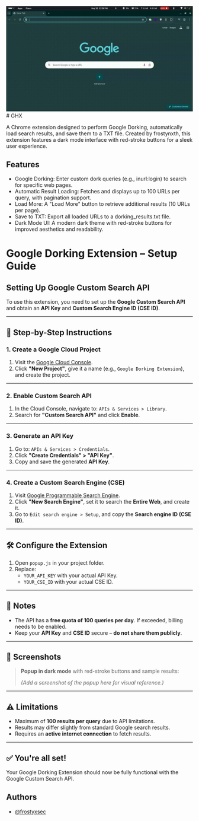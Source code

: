 <img src="https://raw.githubusercontent.com/frostyxsec/GHX/refs/heads/main/demo.gif">
<br>
# GHX

A Chrome extension designed to perform Google Dorking, automatically load search results, and save them to a TXT file. Created by frostynxth, this extension features a dark mode interface with red-stroke buttons for a sleek user experience.

## Features

- Google Dorking: Enter custom dork queries (e.g., inurl:login) to search for specific web pages.
- Automatic Result Loading: Fetches and displays up to 100 URLs per query, with pagination support.
- Load More: A "Load More" button to retrieve additional results (10 URLs per page).
- Save to TXT: Export all loaded URLs to a dorking_results.txt file.
- Dark Mode UI: A modern dark theme with red-stroke buttons for improved aesthetics and readability.

# Google Dorking Extension – Setup Guide

## Setting Up Google Custom Search API

To use this extension, you need to set up the **Google Custom Search API** and obtain an **API Key** and **Custom Search Engine ID (CSE ID)**.

---

## 🔧 Step-by-Step Instructions

### 1. Create a Google Cloud Project

1. Visit the [Google Cloud Console](https://console.cloud.google.com/).
2. Click **"New Project"**, give it a name (e.g., `Google Dorking Extension`), and create the project.

---

### 2. Enable Custom Search API

1. In the Cloud Console, navigate to: `APIs & Services > Library`.
2. Search for **"Custom Search API"** and click **Enable**.

---

### 3. Generate an API Key

1. Go to: `APIs & Services > Credentials`.
2. Click **"Create Credentials" > "API Key"**.
3. Copy and save the generated **API Key**.

---

### 4. Create a Custom Search Engine (CSE)

1. Visit [Google Programmable Search Engine](https://programmablesearchengine.google.com/).
2. Click **"New Search Engine"**, set it to search the **Entire Web**, and create it.
3. Go to `Edit search engine > Setup`, and copy the **Search engine ID (CSE ID)**.

---

## 🛠 Configure the Extension

1. Open `popup.js` in your project folder.
2. Replace:
   - `YOUR_API_KEY` with your actual API Key.
   - `YOUR_CSE_ID` with your actual CSE ID.

---

## 📌 Notes

- The API has a **free quota of 100 queries per day**. If exceeded, billing needs to be enabled.
- Keep your **API Key** and **CSE ID** secure – **do not share them publicly**.

---

## 📸 Screenshots

> **Popup in dark mode** with red-stroke buttons and sample results:
>
> *(Add a screenshot of the popup here for visual reference.)*

---

## ⚠️ Limitations

- Maximum of **100 results per query** due to API limitations.
- Results may differ slightly from standard Google search results.
- Requires an **active internet connection** to fetch results.

---

## ✅ You're all set!

Your Google Dorking Extension should now be fully functional with the Google Custom Search API.

## Authors

- [@frostyxsec](https://www.github.com/frostyxsec)

